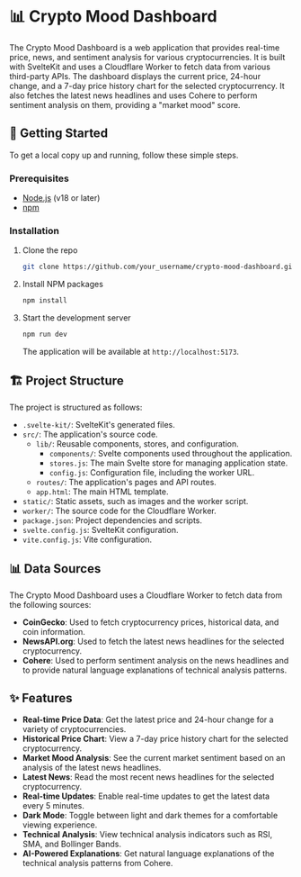 # 📊 Crypto Mood Dashboard

The Crypto Mood Dashboard is a web application that provides real-time price, news, and sentiment analysis for various cryptocurrencies. It is built with SvelteKit and uses a Cloudflare Worker to fetch data from various third-party APIs. The dashboard displays the current price, 24-hour change, and a 7-day price history chart for the selected cryptocurrency. It also fetches the latest news headlines and uses Cohere to perform sentiment analysis on them, providing a "market mood" score.

## 🚀 Getting Started

To get a local copy up and running, follow these simple steps.

### Prerequisites

*   [Node.js](https://nodejs.org/) (v18 or later)
*   [npm](https://www.npmjs.com/)

### Installation

1.  Clone the repo
    ```sh
    git clone https://github.com/your_username/crypto-mood-dashboard.git
    ```
2.  Install NPM packages
    ```sh
    npm install
    ```
3.  Start the development server
    ```sh
    npm run dev
    ```
    The application will be available at `http://localhost:5173`.

## 🏗️ Project Structure

The project is structured as follows:

*   `.svelte-kit/`: SvelteKit's generated files.
*   `src/`: The application's source code.
    *   `lib/`: Reusable components, stores, and configuration.
        *   `components/`: Svelte components used throughout the application.
        *   `stores.js`: The main Svelte store for managing application state.
        *   `config.js`: Configuration file, including the worker URL.
    *   `routes/`: The application's pages and API routes.
    *   `app.html`: The main HTML template.
*   `static/`: Static assets, such as images and the worker script.
*   `worker/`: The source code for the Cloudflare Worker.
*   `package.json`: Project dependencies and scripts.
*   `svelte.config.js`: SvelteKit configuration.
*   `vite.config.js`: Vite configuration.

## 📊 Data Sources

The Crypto Mood Dashboard uses a Cloudflare Worker to fetch data from the following sources:

*   **CoinGecko**: Used to fetch cryptocurrency prices, historical data, and coin information.
*   **NewsAPI.org**: Used to fetch the latest news headlines for the selected cryptocurrency.
*   **Cohere**: Used to perform sentiment analysis on the news headlines and to provide natural language explanations of technical analysis patterns.

## ✨ Features

*   **Real-time Price Data**: Get the latest price and 24-hour change for a variety of cryptocurrencies.
*   **Historical Price Chart**: View a 7-day price history chart for the selected cryptocurrency.
*   **Market Mood Analysis**: See the current market sentiment based on an analysis of the latest news headlines.
*   **Latest News**: Read the most recent news headlines for the selected cryptocurrency.
*   **Real-time Updates**: Enable real-time updates to get the latest data every 5 minutes.
*   **Dark Mode**: Toggle between light and dark themes for a comfortable viewing experience.
*   **Technical Analysis**: View technical analysis indicators such as RSI, SMA, and Bollinger Bands.
*   **AI-Powered Explanations**: Get natural language explanations of the technical analysis patterns from Cohere.
